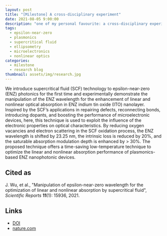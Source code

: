 ```yaml
---
layout: post
title: "[Milestone] A cross-disciplinary experiment"
date: 2021-08-05 9:00:00
description: "one of my personal favourite: a cross-disciplinary experiment"
tags: 
  - epsilon-near-zero
  - plasmonics
  - supercritical fluid
  - ellipsometry
  - microelectronics
  - nonlinear optics
categories: 
  - milestone
  - research blog
thumbnail: assets/img/research.jpg
---
```


We introduce supercritical fluid (SCF) technology to epsilon-near-zero (ENZ) photonics for the first time and experimentally demonstrate the manipulation of the ENZ wavelength for the enhancement of linear and nonlinear optical absorption in ENZ indium tin oxide (ITO) nanolayer. Inspired by the SCF’s applications in repairing defects, reconnecting bonds, introducing dopants, and boosting the performance of microelectronic devices, here, this technique is used to exploit the influence of the electronic properties on optical characteristics. By reducing oxygen vacancies and electron scattering in the SCF oxidation process, the ENZ wavelength is shifted by 23.25 nm, the intrinsic loss is reduced by 20%, and the saturable absorption modulation depth is enhanced by > 30%. The proposed technique offers a time-saving low-temperature technique to optimize the linear and nonlinear absorption performance of plasmonics-based ENZ nanophotonic devices.

Cited as
---------

J. Wu, et al., "Manipulation of epsilon-near-zero wavelength for the optimization of linear and nonlinear absorption by supercritical fluid", *Scientific Reports* **11**(1): 15936, 2021.

Links
---------

* [DOI](https://doi.org/10.1038/s41598-021-95513-6)
* [nature.com](https://www.nature.com/articles/s41598-021-95513-6)